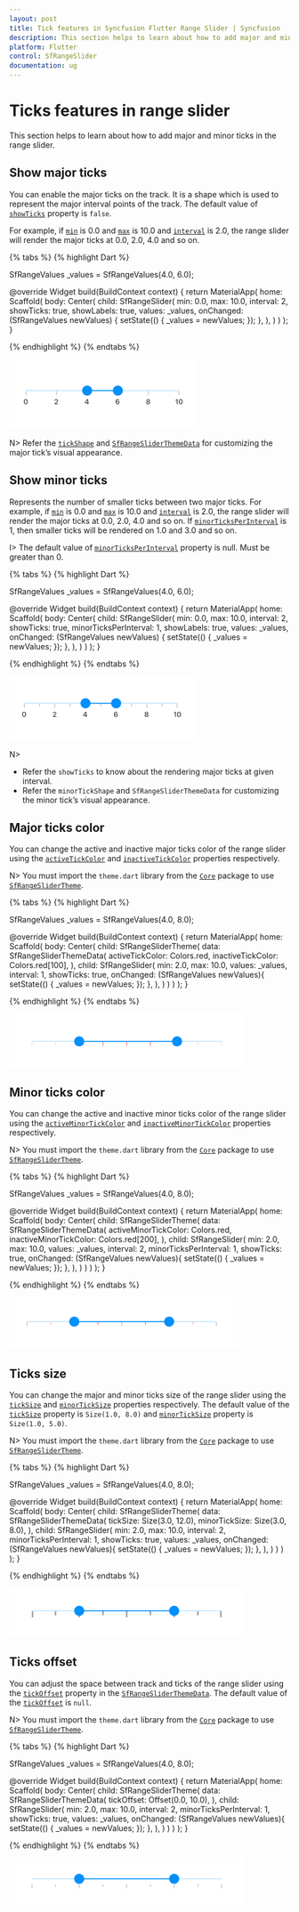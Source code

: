 ```yaml
---
layout: post
title: Tick features in Syncfusion Flutter Range Slider | Syncfusion
description: This section helps to learn about how to add major and minor ticks in the range slider for Flutter platform
platform: Flutter
control: SfRangeSlider
documentation: ug
---
```


# Ticks features in range slider

This section helps to learn about how to add major and minor ticks in the range slider.

## Show major ticks

You can enable the major ticks on the track. It is a shape which is used to represent the major interval points of the track. The default value of [`showTicks`](https://pub.dev/documentation/syncfusion_flutter_sliders/latest/sliders/SfRangeSlider/showTicks.html) property is `false`.

For example, if [`min`](https://pub.dev/documentation/syncfusion_flutter_sliders/latest/sliders/SfRangeSlider/min.html) is 0.0 and [`max`](https://pub.dev/documentation/syncfusion_flutter_sliders/latest/sliders/SfRangeSlider/max.html) is 10.0 and [`interval`](https://pub.dev/documentation/syncfusion_flutter_sliders/latest/sliders/SfRangeSlider/interval.html) is 2.0, the range slider will render the major ticks at 0.0, 2.0, 4.0 and so on.

{% tabs %}
{% highlight Dart %}

SfRangeValues _values = SfRangeValues(4.0, 6.0);

@override
Widget build(BuildContext context) {
  return MaterialApp(
      home: Scaffold(
          body: Center(
              child: SfRangeSlider(
                    min: 0.0,
                    max: 10.0,
                    interval: 2,
                    showTicks: true,
                    showLabels: true,
                    values: _values,
                    onChanged: (SfRangeValues newValues) {
                        setState(() {
                            _values = newValues;
                        });
                   },
               ),
          )
      )
  );
}

{% endhighlight %}
{% endtabs %}

![Range slider tick support](images/tick/major-tick.png)

N> Refer the [`tickShape`](https://pub.dev/documentation/syncfusion_flutter_sliders/latest/sliders/SfRangeSlider/tickShape.html) and [`SfRangeSliderThemeData`](https://pub.dev/documentation/syncfusion_flutter_core/latest/theme/SfRangeSliderThemeData-class.html) for customizing the major tick’s visual appearance.

## Show minor ticks

Represents the number of smaller ticks between two major ticks. For example, if [`min`](https://pub.dev/documentation/syncfusion_flutter_sliders/latest/sliders/SfRangeSlider/min.html) is 0.0 and [`max`](https://pub.dev/documentation/syncfusion_flutter_sliders/latest/sliders/SfRangeSlider/max.html) is 10.0 and [`interval`](https://pub.dev/documentation/syncfusion_flutter_sliders/latest/sliders/SfRangeSlider/interval.html) is 2.0, the range slider will render the major ticks at 0.0, 2.0, 4.0 and so on. If [`minorTicksPerInterval`](https://pub.dev/documentation/syncfusion_flutter_sliders/latest/sliders/SfRangeSlider/minorTicksPerInterval.html) is 1, then smaller ticks will be rendered on 1.0 and 3.0 and so on.

I> The default value of [`minorTicksPerInterval`](https://pub.dev/documentation/syncfusion_flutter_sliders/latest/sliders/SfRangeSlider/minorTicksPerInterval.html) property is null. Must be greater than 0.

{% tabs %}
{% highlight Dart %}

SfRangeValues _values = SfRangeValues(4.0, 6.0);

@override
Widget build(BuildContext context) {
  return MaterialApp(
      home: Scaffold(
          body: Center(
              child: SfRangeSlider(
                    min: 0.0,
                    max: 10.0,
                    interval: 2,
                    showTicks: true,
                    minorTicksPerInterval: 1,
                    showLabels: true,
                    values: _values,
                    onChanged: (SfRangeValues newValues) {
                        setState(() {
                            _values = newValues;
                        });
                   },
               ),
          )
      )
  );
}

{% endhighlight %}
{% endtabs %}

![Range slider minor tick support](images/tick/minor-tick.png)

N>
* Refer the `showTicks` to know about the rendering major ticks at given interval.
* Refer the `minorTickShape` and `SfRangeSliderThemeData` for customizing the minor tick’s visual appearance.

## Major ticks color

You can change the active and inactive major ticks color of the range slider using the [`activeTickColor`](https://pub.dev/documentation/syncfusion_flutter_core/latest/theme/SfRangeSliderThemeData/activeTickColor.html) and [`inactiveTickColor`](https://pub.dev/documentation/syncfusion_flutter_core/latest/theme/SfRangeSliderThemeData/inactiveTickColor.html) properties respectively.

N> You must import the `theme.dart` library from the [`Core`](https://pub.dev/packages/syncfusion_flutter_core) package to use [`SfRangeSliderTheme`](https://pub.dev/documentation/syncfusion_flutter_core/latest/theme/SfRangeSliderTheme-class.html).

{% tabs %}
{% highlight Dart %}

SfRangeValues _values = SfRangeValues(4.0, 8.0);

@override
Widget build(BuildContext context) {
  return MaterialApp(
      home: Scaffold(
          body: Center(
              child: SfRangeSliderTheme(
                    data: SfRangeSliderThemeData(
                        activeTickColor: Colors.red,
                        inactiveTickColor: Colors.red[100],
                    ),
                    child:  SfRangeSlider(
                        min: 2.0,
                        max: 10.0,
                        values: _values,
                        interval: 1,
                        showTicks: true,
                        onChanged: (SfRangeValues newValues){
                            setState(() {
                                _values = newValues;
                            });
                        },
                    ),
              )
          )
      )
  );
}

{% endhighlight %}
{% endtabs %}

![Major ticks color](images/tick/slider-major-ticks.png)

## Minor ticks color

You can change the active and inactive minor ticks color of the range slider using the [`activeMinorTickColor`](https://pub.dev/documentation/syncfusion_flutter_core/latest/theme/SfRangeSliderThemeData/activeMinorTickColor.html) and [`inactiveMinorTickColor`](https://pub.dev/documentation/syncfusion_flutter_core/latest/theme/SfRangeSliderThemeData/inactiveMinorTickColor.html) properties respectively.

N> You must import the `theme.dart` library from the [`Core`](https://pub.dev/packages/syncfusion_flutter_core) package to use [`SfRangeSliderTheme`](https://pub.dev/documentation/syncfusion_flutter_core/latest/theme/SfRangeSliderTheme-class.html).

{% tabs %}
{% highlight Dart %}

SfRangeValues _values = SfRangeValues(4.0, 8.0);

@override
Widget build(BuildContext context) {
  return MaterialApp(
      home: Scaffold(
          body: Center(
              child: SfRangeSliderTheme(
                    data: SfRangeSliderThemeData(
                        activeMinorTickColor: Colors.red,
                        inactiveMinorTickColor: Colors.red[200],
                    ),
                    child:  SfRangeSlider(
                        min: 2.0,
                        max: 10.0,
                        values: _values,
                        interval: 2,
                        minorTicksPerInterval: 1,
                        showTicks: true,
                        onChanged: (SfRangeValues newValues){
                            setState(() {
                                _values = newValues;
                            });
                        },
                    ),
              )
          )
      )
  );
}

{% endhighlight %}
{% endtabs %}

![Minor ticks color](images/tick/slider-minor-ticks.png)

## Ticks size

You can change the major and minor ticks size of the range slider using the [`tickSize`](https://pub.dev/documentation/syncfusion_flutter_core/latest/theme/SfRangeSliderThemeData/tickSize.html) and [`minorTickSize`](https://pub.dev/documentation/syncfusion_flutter_core/latest/theme/SfRangeSliderThemeData/minorTickSize.html) properties respectively. The default value of the [`tickSize`](https://pub.dev/documentation/syncfusion_flutter_core/latest/theme/SfRangeSliderThemeData/tickSize.html) property is `Size(1.0, 8.0)` and [`minorTickSize`](https://pub.dev/documentation/syncfusion_flutter_core/latest/theme/SfRangeSliderThemeData/minorTickSize.html) property is `Size(1.0, 5.0)`.

N> You must import the `theme.dart` library from the [`Core`](https://pub.dev/packages/syncfusion_flutter_core) package to use [`SfRangeSliderTheme`](https://pub.dev/documentation/syncfusion_flutter_core/latest/theme/SfRangeSliderTheme-class.html).

{% tabs %}
{% highlight Dart %}

SfRangeValues _values = SfRangeValues(4.0, 8.0);

@override
Widget build(BuildContext context) {
  return MaterialApp(
      home: Scaffold(
          body: Center(
              child: SfRangeSliderTheme(
                    data: SfRangeSliderThemeData(
                         tickSize: Size(3.0, 12.0),
                         minorTickSize: Size(3.0, 8.0),
                    ),
                    child:  SfRangeSlider(
                         min: 2.0,
                         max: 10.0,
                         interval: 2,
                         minorTicksPerInterval: 1,
                         showTicks: true,
                         values: _values,
                        onChanged: (SfRangeValues newValues){
                            setState(() {
                                _values = newValues;
                            });
                        },
                    ),
              )
          )
      )
  );
}

{% endhighlight %}
{% endtabs %}

![Ticks size support](images/tick/slider-ticks-size.png)

## Ticks offset

You can adjust the space between track and ticks of the range slider using the [`tickOffset`](https://pub.dev/documentation/syncfusion_flutter_core/latest/theme/SfRangeSliderThemeData/tickOffset.html) property in the [`SfRangeSliderThemeData`](https://pub.dev/documentation/syncfusion_flutter_core/latest/theme/SfRangeSliderThemeData-class.html). The default value of the [`tickOffset`](https://pub.dev/documentation/syncfusion_flutter_core/latest/theme/SfRangeSliderThemeData/tickOffset.html) is `null`.

N> You must import the `theme.dart` library from the [`Core`](https://pub.dev/packages/syncfusion_flutter_core) package to use [`SfRangeSliderTheme`](https://pub.dev/documentation/syncfusion_flutter_core/latest/theme/SfRangeSliderTheme-class.html).

{% tabs %}
{% highlight Dart %}

SfRangeValues _values = SfRangeValues(4.0, 8.0);

@override
Widget build(BuildContext context) {
  return MaterialApp(
      home: Scaffold(
          body: Center(
              child: SfRangeSliderTheme(
                    data: SfRangeSliderThemeData(
                        tickOffset: Offset(0.0, 10.0),
                    ),
                    child:  SfRangeSlider(
                         min: 2.0,
                         max: 10.0,
                         interval: 2,
                         minorTicksPerInterval: 1,
                         showTicks: true,
                         values: _values,
                        onChanged: (SfRangeValues newValues){
                            setState(() {
                                _values = newValues;
                            });
                        },
                    ),
              )
          )
      )
  );
}

{% endhighlight %}
{% endtabs %}

![Ticks offset support](images/tick/slider-ticks-offset.png)
